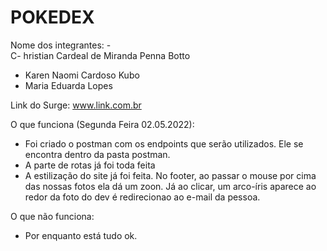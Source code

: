 # POKEDEX

Nome dos integrantes: -  
C- hristian Cardeal de Miranda Penna Botto
- Karen Naomi Cardoso Kubo
- Maria Eduarda Lopes

Link do Surge: www.link.com.br

O que funciona (Segunda Feira 02.05.2022):
- Foi criado o postman com os endpoints que serão utilizados. Ele se encontra dentro da pasta postman.
- A parte de rotas já foi toda feita
- A estilização do site já foi feita. No footer, ao passar o mouse por cima das nossas fotos ela dá um zoon. Já ao clicar, um arco-íris aparece ao redor da foto do dev é redirecionao ao e-mail da pessoa.

O que não funciona: 
- Por enquanto está tudo ok.